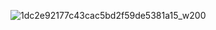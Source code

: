 ![1dc2e92177c43cac5bd2f59de5381a15_w200](https://user-images.githubusercontent.com/110778334/197417611-2ebd3ba5-d654-46bc-9e10-ca65721c2f1e.gif)
